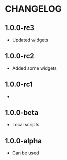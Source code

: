 CHANGELOG
==============

1.0.0-rc3
-----------------
  * Updated widgets

1.0.0-rc2
-----------------
  * Added some widgets

1.0.0-rc1
-----------------
  *

1.0.0-beta
-----------------
  * Local scripts

1.0.0-alpha
-----------------
  * Can be used
